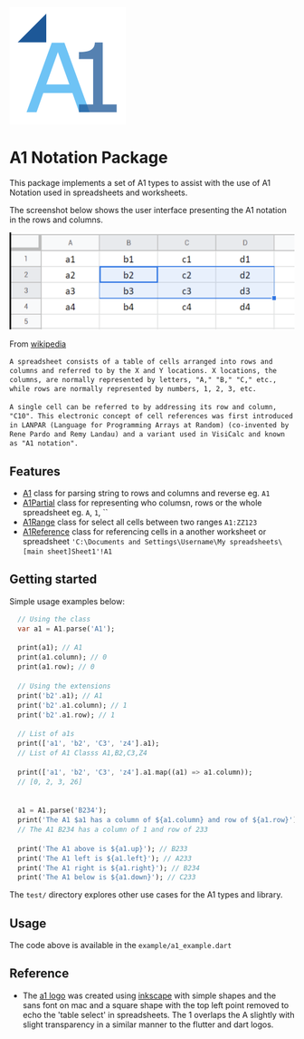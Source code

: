 ![a1 logo](https://raw.githubusercontent.com/sjhorn/a1/main/assets/a1_small.png)
# A1 Notation Package

This package implements a set of A1 types to assist with the use of A1 Notation used in spreadsheets and worksheets. 

The screenshot below shows the user interface presenting the A1 notation in the rows and columns.

![A1 Spreadsheet User Interface](https://raw.githubusercontent.com/sjhorn/a1/main/assets/worksheet.png)

From [wikipedia](https://en.wikipedia.org/wiki/Spreadsheet#) 
 ```
 A spreadsheet consists of a table of cells arranged into rows and columns and referred to by the X and Y locations. X locations, the columns, are normally represented by letters, "A," "B," "C," etc., while rows are normally represented by numbers, 1, 2, 3, etc. 
 
 A single cell can be referred to by addressing its row and column, "C10". This electronic concept of cell references was first introduced in LANPAR (Language for Programming Arrays at Random) (co-invented by Rene Pardo and Remy Landau) and a variant used in VisiCalc and known as "A1 notation".
```
## Features

 - [A1](a1/A1-class.html) class for parsing string to rows and columns and reverse eg. `A1`
 - [A1Partial](a1/A1Partial-class.html) class for representing who columsn, rows or the whole spreadsheet eg. `A`, `1`, ``
 - [A1Range](a1/A1Range-class.html) class for select all cells between two ranges `A1:ZZ123`
 - [A1Reference](a1/A1Reference-class.html) class for referencing cells in a another worksheet or spreadsheet `'C:\Documents and Settings\Username\My spreadsheets\[main sheet]Sheet1'!A1`

## Getting started

Simple usage examples below:

```dart
  // Using the class
  var a1 = A1.parse('A1');

  print(a1); // A1
  print(a1.column); // 0
  print(a1.row); // 0

  // Using the extensions
  print('b2'.a1); // A1
  print('b2'.a1.column); // 1
  print('b2'.a1.row); // 1

  // List of a1s
  print(['a1', 'b2', 'C3', 'z4'].a1); 
  // List of A1 Classs A1,B2,C3,Z4

  print(['a1', 'b2', 'C3', 'z4'].a1.map((a1) => a1.column));
  // [0, 2, 3, 26]


  a1 = A1.parse('B234');
  print('The A1 $a1 has a column of ${a1.column} and row of ${a1.row}');
  // The A1 B234 has a column of 1 and row of 233

  print('The A1 above is ${a1.up}'); // B233
  print('The A1 left is ${a1.left}'); // A233
  print('The A1 right is ${a1.right}'); // B234
  print('The A1 below is ${a1.down}'); // C233

```
The `test/` directory explores other use cases for the A1 types and library.

## Usage

The code above is available in the `example/a1_example.dart`

## Reference

* The [a1 logo](https://raw.githubusercontent.com/sjhorn/a1/main/assets/a1.svg) was created using [inkscape](https://inkscape.org/) with simple shapes and the sans font on mac and a square shape with the top left point removed to echo the 'table select' in spreadsheets. The 1 overlaps the A slightly with slight transparency in a similar manner to the flutter and dart logos.
